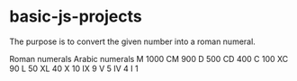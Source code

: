 # basic-js-projects

The purpose is to convert the given number into a roman numeral.

Roman numerals		Arabic numerals
M					1000
CM					900
D					500
CD					400
C					100
XC					90
L					50
XL					40
X					10
IX					9
V					5
IV					4
I					1
